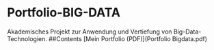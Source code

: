 # Portfolio-BIG-DATA 
Akademisches Projekt zur Anwendung und Vertiefung von Big-Data-Technologien.
##Contents
[Mein Portfolio (PDF)](Portfolio Bigdata.pdf)
